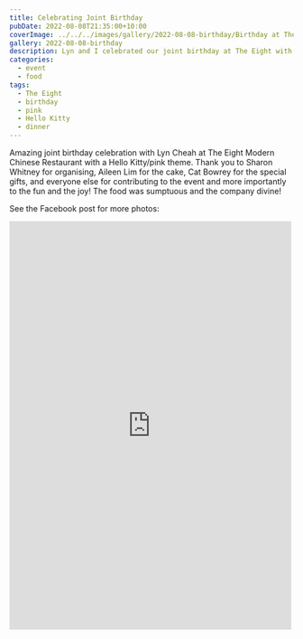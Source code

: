 ```yaml
---
title: Celebrating Joint Birthday
pubDate: 2022-08-08T21:35:00+10:00
coverImage: ../../../images/gallery/2022-08-08-birthday/Birthday at The Eight (6).jpeg
gallery: 2022-08-08-birthday
description: Lyn and I celebrated our joint birthday at The Eight with our friends.
categories:
  - event
  - food
tags:
  - The Eight
  - birthday
  - pink
  - Hello Kitty
  - dinner
---
```


Amazing joint birthday celebration with Lyn Cheah at The Eight Modern Chinese Restaurant with a Hello Kitty/pink theme. Thank you to Sharon Whitney for organising, Aileen Lim for the cake, Cat Bowrey for the special gifts, and everyone else for contributing to the event and more importantly to the fun and the joy! The food was sumptuous and the company divine!

See the Facebook post for more photos:

<iframe src="https://www.facebook.com/plugins/post.php?href=https%3A%2F%2Fwww.facebook.com%2Fchris1.tham%2Fposts%2Fpfbid01JARBwpBfgAStVNE46rVMsBPx5VpNt6UA3J3DhNPSYZf37FS1MWsJoWe61uYh2xrl&show_text=true&width=500" width="500" height="723" style="border:none;overflow:hidden" scrolling="no" frameborder="0" allowfullscreen="true" allow="autoplay; clipboard-write; encrypted-media; picture-in-picture; web-share"></iframe>
